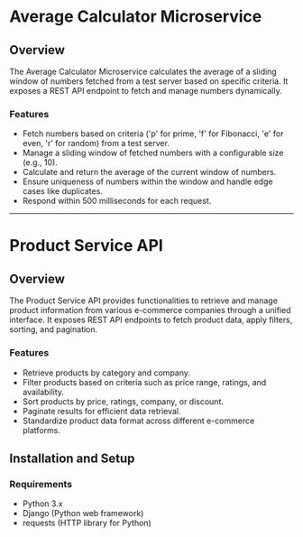 # Average Calculator Microservice

## Overview

The Average Calculator Microservice calculates the average of a sliding window of numbers fetched from a test server based on specific criteria. It exposes a REST API endpoint to fetch and manage numbers dynamically.

### Features

- Fetch numbers based on criteria ('p' for prime, 'f' for Fibonacci, 'e' for even, 'r' for random) from a test server.
- Manage a sliding window of fetched numbers with a configurable size (e.g., 10).
- Calculate and return the average of the current window of numbers.
- Ensure uniqueness of numbers within the window and handle edge cases like duplicates.
- Respond within 500 milliseconds for each request.

---

# Product Service API

## Overview

The Product Service API provides functionalities to retrieve and manage product information from various e-commerce companies through a unified interface. It exposes REST API endpoints to fetch product data, apply filters, sorting, and pagination.

### Features

- Retrieve products by category and company.
- Filter products based on criteria such as price range, ratings, and availability.
- Sort products by price, ratings, company, or discount.
- Paginate results for efficient data retrieval.
- Standardize product data format across different e-commerce platforms.

## Installation and Setup

### Requirements

- Python 3.x
- Django (Python web framework)
- requests (HTTP library for Python)

